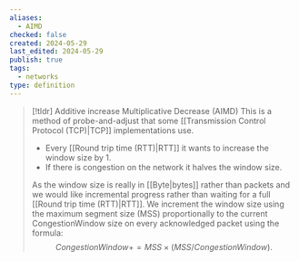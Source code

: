 ```yaml
---
aliases:
  - AIMD
checked: false
created: 2024-05-29
last_edited: 2024-05-29
publish: true
tags:
  - networks
type: definition
---
```

>[!tldr] Additive increase Multiplicative Decrease (AIMD)
>This is a method of probe-and-adjust that some [[Transmission Control Protocol (TCP)|TCP]] implementations use.
>-  Every [[Round trip time (RTT)|RTT]] it wants to increase the window size by 1.
>- If there is congestion on the network it halves the window size.
>
>As the window size is really in [[Byte|bytes]] rather than packets and we would like incremental progress rather than waiting for a full [[Round trip time (RTT)|RTT]]. We increment the window size using the maximum segment size (MSS) proportionally to the current CongestionWindow size on every acknowledged packet using the formula:
>$$ CongestionWindow += MSS \times (MSS/CongestionWindow).$$

